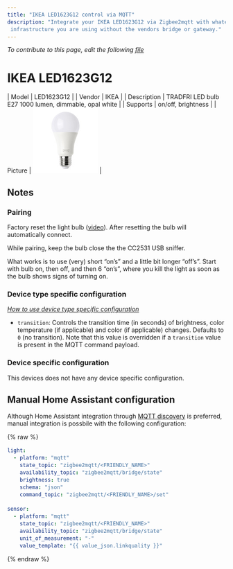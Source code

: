 ```yaml
---
title: "IKEA LED1623G12 control via MQTT"
description: "Integrate your IKEA LED1623G12 via Zigbee2mqtt with whatever smart home
 infrastructure you are using without the vendors bridge or gateway."
---
```


*To contribute to this page, edit the following
[file](https://github.com/Koenkk/zigbee2mqtt.io/blob/master/docs/devices/LED1623G12.md)*

# IKEA LED1623G12

| Model | LED1623G12  |
| Vendor  | IKEA  |
| Description | TRADFRI LED bulb E27 1000 lumen, dimmable, opal white |
| Supports | on/off, brightness |
| Picture | ![IKEA LED1623G12](../images/devices/LED1623G12.jpg) |

## Notes


### Pairing
Factory reset the light bulb ([video](https://www.youtube.com/watch?v=npxOrPxVfe0)).
After resetting the bulb will automatically connect.

While pairing, keep the bulb close the the CC2531 USB sniffer.

What works is to use (very) short “on’s” and a little bit longer “off’s”.
Start with bulb on, then off, and then 6 “on’s”, where you kill the light as soon as the bulb shows signs of turning on.


### Device type specific configuration
*[How to use device type specific configuration](../configuration/device_specific_configuration.md)*


* `transition`: Controls the transition time (in seconds) of brightness,
color temperature (if applicable) and color (if applicable) changes. Defaults to `0` (no transition).
Note that this value is overridden if a `transition` value is present in the MQTT command payload.


### Device specific configuration
This devices does not have any device specific configuration.


## Manual Home Assistant configuration
Although Home Assistant integration through [MQTT discovery](../integration/home_assistant) is preferred,
manual integration is possbile with the following configuration:


{% raw %}
```yaml
light:
  - platform: "mqtt"
    state_topic: "zigbee2mqtt/<FRIENDLY_NAME>"
    availability_topic: "zigbee2mqtt/bridge/state"
    brightness: true
    schema: "json"
    command_topic: "zigbee2mqtt/<FRIENDLY_NAME>/set"

sensor:
  - platform: "mqtt"
    state_topic: "zigbee2mqtt/<FRIENDLY_NAME>"
    availability_topic: "zigbee2mqtt/bridge/state"
    unit_of_measurement: "-"
    value_template: "{{ value_json.linkquality }}"
```
{% endraw %}


